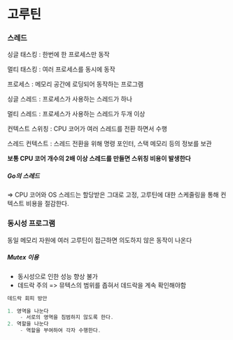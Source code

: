# 고루틴 


### 스레드

싱글 태스킹 : 한번에 한 프로세스만 동작

멀티 태스킹 : 여러 프로세스를 동시에 동작

프로세스 : 메모리 공간에 로딩되어 동작하는 프로그램

싱글 스레드 : 프로세스가 사용하는 스레드가 하나

멀티 스레드 : 프로세스가 사용하는 스레드가 두개 이상


컨텍스트 스위칭 : CPU 코어가 여러 스레드를 전환 하면서 수행

스레드 컨텍스트 : 스레드 전환을 위해 명령 포인터, 스택 메모리 등의 정보를 보관


**보통 CPU 코어 개수의 2배 이상 스레드를 만들면 스위칭 비용이 발생한다**

##### Go의 스레드

=> CPU 코어와 OS 스레드는 할당받은 그대로 고정, 고루틴에 대한 스케줄링을 통해 컨텍스트 비용을 절감한다.



### 동시성 프로그램

동일 메모리 자원에 여러 고루틴이 접근하면 의도하지 않은 동작이 나온다

##### Mutex 이용

- 동시성으로 인한 성능 향상 불가 
- 데드락 주의 => 뮤텍스의 범위를 좁혀서 데드락을 계속 확인해야함
```go
데드락 회피 방안

1. 영역을 나눈다
    - 서로의 영역을 침범하지 않도록 한다.
2. 역할을 나눈다
    - 역할을 부여하여 각자 수행한다.
```
